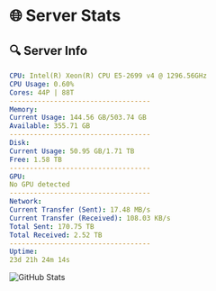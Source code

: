 # 🌐 Server Stats
## 🔍 Server Info
```yaml
CPU: Intel(R) Xeon(R) CPU E5-2699 v4 @ 1296.56GHz
CPU Usage: 0.60%
Cores: 44P | 88T
-----------------------------------
Memory:
Current Usage: 144.56 GB/503.74 GB
Available: 355.71 GB
-----------------------------------
Disk:
Current Usage: 50.95 GB/1.71 TB
Free: 1.58 TB
-----------------------------------
GPU:
No GPU detected
-----------------------------------
Network:
Current Transfer (Sent): 17.48 MB/s
Current Transfer (Received): 108.03 KB/s
Total Sent: 170.75 TB
Total Received: 2.52 TB
-----------------------------------
Uptime:
23d 21h 24m 14s
```
![GitHub Stats](https://img.shields.io/badge/Updated-2025-03-03_20:07:32-blue)